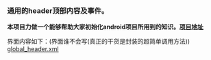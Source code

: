 ### 通用的header顶部内容及事件。

**本项目力做一个能够帮助大家初始化android项目所用到的知识。[项目地址](https://github.com/IsSwm/InitAndroid)**

界面内容如下：(界面谁不会写(真正的干货是封装的超简单调用方法))
  [global_header.xml](https://github.com/IsSwm/InitAndroid/blob/master/app/src/main/res/layout/global_header.xml)
  
